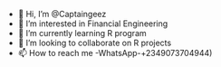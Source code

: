 - 👋 Hi, I’m @Captaingeez
- 👀 I’m interested in Financial Engineering
- 🌱 I’m currently learning R program
- 💞️ I’m looking to collaborate on R  projects
- 📫 How to reach me -WhatsApp-+2349073704944)

<!---
Captaingeez/Captaingeez is a ✨ special ✨ repository because its `README.md` (this file) appears on your GitHub profile.
You can click the Preview link to take a look at your changes.
--->
